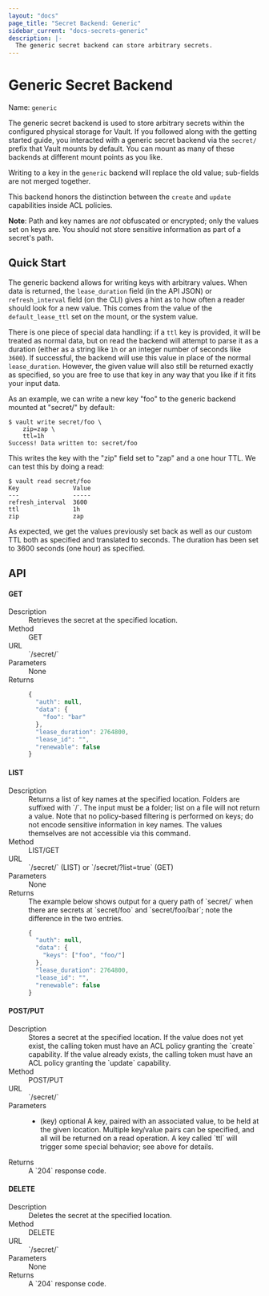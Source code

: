 ```yaml
---
layout: "docs"
page_title: "Secret Backend: Generic"
sidebar_current: "docs-secrets-generic"
description: |-
  The generic secret backend can store arbitrary secrets.
---
```


# Generic Secret Backend

Name: `generic`

The generic secret backend is used to store arbitrary secrets within
the configured physical storage for Vault. If you followed along with
the getting started guide, you interacted with a generic secret backend
via the `secret/` prefix that Vault mounts by default. You can mount as many
of these backends at different mount points as you like.

Writing to a key in the `generic` backend will replace the old value;
sub-fields are not merged together.

This backend honors the distinction between the `create` and `update`
capabilities inside ACL policies.

**Note**: Path and key names are _not_ obfuscated or encrypted; only the values
set on keys are. You should not store sensitive information as part of a
secret's path.

## Quick Start

The generic backend allows for writing keys with arbitrary values. When data is
returned, the `lease_duration` field (in the API JSON) or `refresh_interval`
field (on the CLI) gives a hint as to how often a reader should look for a new
value. This comes from the value of the `default_lease_ttl` set on the mount,
or the system value.

There is one piece of special data handling: if a `ttl` key is provided, it
will be treated as normal data, but on read the backend will attempt to parse
it as a duration (either as a string like `1h` or an integer number of seconds
like `3600`). If successful, the backend will use this value in place of the
normal `lease_duration`. However, the given value will also still be returned
exactly as specified, so you are free to use that key in any way that you like
if it fits your input data.

As an example, we can write a new key "foo" to the generic backend mounted at
"secret/" by default:

```
$ vault write secret/foo \
    zip=zap \
    ttl=1h
Success! Data written to: secret/foo
```

This writes the key with the "zip" field set to "zap" and a one hour TTL.
We can test this by doing a read:

```
$ vault read secret/foo
Key               Value
---               -----
refresh_interval  3600
ttl               1h
zip               zap
```

As expected, we get the values previously set back as well as our custom TTL
both as specified and translated to seconds. The duration has been set to 3600
seconds (one hour) as specified.

## API

#### GET

<dl class="api">
  <dt>Description</dt>
  <dd>
    Retrieves the secret at the specified location.
  </dd>

  <dt>Method</dt>
  <dd>GET</dd>

  <dt>URL</dt>
  <dd>`/secret/<path>`</dd>

  <dt>Parameters</dt>
  <dd>
     None
  </dd>

  <dt>Returns</dt>
  <dd>

  ```javascript
  {
    "auth": null,
    "data": {
      "foo": "bar"
    },
    "lease_duration": 2764800,
    "lease_id": "",
    "renewable": false
  }
  ```

  </dd>
</dl>

#### LIST

<dl class="api">
  <dt>Description</dt>
  <dd>
    Returns a list of key names at the specified location. Folders are
    suffixed with `/`. The input must be a folder; list on a file will not
    return a value. Note that no policy-based filtering is performed on keys;
    do not encode sensitive information in key names. The values themselves
    are not accessible via this command.
  </dd>

  <dt>Method</dt>
  <dd>LIST/GET</dd>

  <dt>URL</dt>
  <dd>`/secret/<path>` (LIST) or `/secret/<path>?list=true` (GET)</dd>

  <dt>Parameters</dt>
  <dd>
     None
  </dd>

  <dt>Returns</dt>
  <dd>
  The example below shows output for a query path of `secret/` when there are
  secrets at `secret/foo` and `secret/foo/bar`; note the difference in the two
  entries.

  ```javascript
  {
    "auth": null,
    "data": {
      "keys": ["foo", "foo/"]
    },
    "lease_duration": 2764800,
    "lease_id": "",
    "renewable": false
  }
  ```

  </dd>
</dl>

#### POST/PUT

<dl class="api">
  <dt>Description</dt>
  <dd>
    Stores a secret at the specified location. If the value does not yet exist,
    the calling token must have an ACL policy granting the `create` capability.
    If the value already exists, the calling token must have an ACL policy
    granting the `update` capability.
  </dd>

  <dt>Method</dt>
  <dd>POST/PUT</dd>

  <dt>URL</dt>
  <dd>`/secret/<path>`</dd>

  <dt>Parameters</dt>
  <dd>
    <ul>
      <li>
        <span class="param">(key)</span>
        <span class="param-flags">optional</span>
        A key, paired with an associated value, to be held at the given
        location. Multiple key/value pairs can be specified, and all will be
        returned on a read operation. A key called `ttl` will trigger some
        special behavior; see above for details.
      </li>
    </ul>
  </dd>

  <dt>Returns</dt>
  <dd>
  A `204` response code.
  </dd>
</dl>

#### DELETE

<dl class="api">
  <dt>Description</dt>
  <dd>
    Deletes the secret at the specified location.
  </dd>

  <dt>Method</dt>
  <dd>DELETE</dd>

  <dt>URL</dt>
  <dd>`/secret/<path>`</dd>

  <dt>Parameters</dt>
  <dd>
     None
  </dd>

  <dt>Returns</dt>
  <dd>
  A `204` response code.
  </dd>
</dl>
